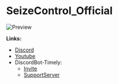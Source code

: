 # SeizeControl_Official

![Preview](https://raw.githubusercontent.com/ark-automated/Ark-Automated/master/Preview.gif)

**Links:**
* [Discord](https://discord.gg/SXng95f)
* [Youtube](http://bit.ly/Zseni-Youtube)
* DiscordBot-Timely:
  * [Invite](https://discord.com/api/oauth2/authorize?client_id=836198930873057290&permissions=8&scope=bot)
  * [SupportServer](https://discord.gg/E8DnTgMvMW)

